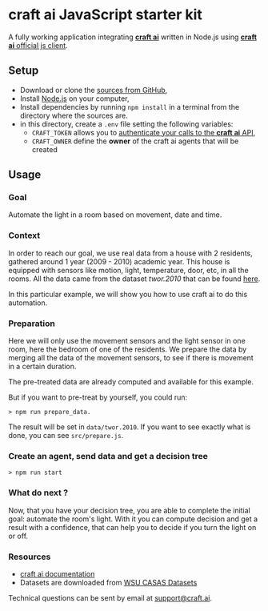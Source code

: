 # **craft ai** JavaScript starter kit #

A fully working application integrating [**craft ai**](http://craft.ai) written
in Node.js using [**craft ai** official js client](https://www.npmjs.com/package/craft-ai).

## Setup ##

- Download or clone the [sources from GitHub](https://github.com/craft-ai/craft-ai-starterkit-nodejs),
- Install [Node.js](https://nodejs.org/en/download/) on your computer,
- Install dependencies by running `npm install` in a terminal from the directory where the sources are.
- in this directory, create a `.env` file setting the following variables:
    - `CRAFT_TOKEN` allows you to [authenticate your calls to the **craft ai** API](https://beta.craft.ai/doc/js#1---retrieve-your-credentials),
    - `CRAFT_OWNER` define the **owner** of the craft ai agents that will be created

## Usage ##

### Goal ###

Automate the light in a room based on movement, date and time.

### Context ###

In order to reach our goal, we use real data from a house with 2 residents, gathered around 1 year (2009 - 2010) academic year.
This house is equipped with sensors like motion, light, temperature, door, etc, in all the rooms.
All the data came from the dataset *twor.2010* that can be found [here](http://ailab.wsu.edu/casas/datasets/).

In this particular example, we will show you how to use craft ai to do this automation.

### Preparation ###

Here we will only use the movement sensors and the light sensor in one room, here the bedroom of one of the residents.
We prepare the data by merging all the data of the movement sensors, to see if there is movement in a certain duration.

The pre-treated data are already computed and available for this example.

But if you want to pre-treat by yourself, you could run:

```console
> npm run prepare_data.
```

The result will be set in `data/twor.2010`. If you want to see exactly what is done, you can see `src/prepare.js`.

### Create an agent, send data and get a decision tree ###

```console
> npm run start
```


### What do next ? ###

Now, that you have your decision tree, you are able to complete the initial goal: automate the room's light.
With it you can compute decision and get a result with a confidence, that can help you to decide if you turn the light on or off.

### Resources ###

- [craft ai documentation](https://beta.craft.ai/doc)
- Datasets are downloaded from [WSU CASAS Datasets](http://ailab.wsu.edu/casas/datasets/)

Technical questions can be sent by email at [support@craft.ai]('mailto:support@craft.ai').
